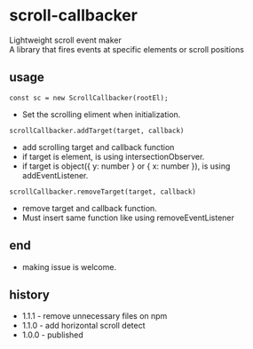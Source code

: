 # scroll-callbacker
Lightweight scroll event maker<br>
A library that fires events at specific elements or scroll positions

## usage
```
const sc = new ScrollCallbacker(rootEl);
```
* Set the scrolling eliment when initialization.

```
scrollCallbacker.addTarget(target, callback)
```
* add scrolling target and callback function
* if target is element, is using intersectionObserver.
* if target is object({ y: number } or { x: number }), is using addEventListener.

```
scrollCallbacker.removeTarget(target, callback)
```
* remove target and callback function.
* Must insert same function like using removeEventListener


## end
* making issue is welcome.


## history
* 1.1.1 - remove unnecessary files on npm
* 1.1.0 - add horizontal scroll detect
* 1.0.0 - published